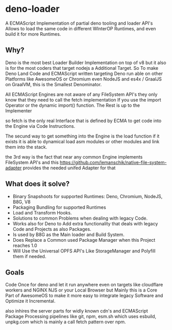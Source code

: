 # deno-loader
A ECMAScript Implementation of partial deno tooling and loader API's Allows to load the same code in different WInterOP Runtimes, and even build it for more Runtimes. 

## Why?
Deno is the most best Loader Builder Implementation on top of v8 but it also is for the most coders that target nodejs
a Additional Target. So To make Deno Land Code and ECMAScript written targeting Deno run able on other Platforms like
AwesomeOS or Chromium even NodeJS and es4x / GraalJS on GraalVM, this is the Smallest Denominator. 

All ECMAScript Engines are not aware of any FileSystem API's they only know that they need to call the fetch implementation
If you use the import Operator or the dynamic import() function. The Rest is up to the Implementer

so fetch is the only real Interface that is defined by ECMA to get code into the Engine via Code Instructions. 

The secund way to get something into the Engine is the load function if it exists it is able to dynamical load 
asm modules or other modules and link them into the stack.

the 3rd way is the fact that near any common Engine implements FileSystem API's and this https://github.com/lemanschik/native-file-system-adapter provides the needed unifed Adapter for that

## What does it solve?
- Binary Snapshoots for supported Runtimes: Deno, Chromium, NodeJS, B8G, V8
- Packaging Bundling for supported Runtimes
- Load and Transform Hooks.
- Solutions to common Problems when dealing with legacy Code.
- Works also for Deno to Add extra functionality that deals with legacy Code and Projects as also Packages.
- Is used by B8G as the Main loader and Build System.
- Does Replace a Common used Package Manager when this Project reaches 1.0
- Will Use the Universal OPFS API's Like StorageManager and Polyfill them if needed.

## Goals
Code Once for deno and let it run anywhere even on targets like cloudflare workers and NGINX NJS or your Local Browser
but Mainly this is a Core Part of AwesomeOS to make it more easy to integrate legacy Software and Optimize it Incremental.

also inhires the server parts for widly known cdn's and ECMAScript Package Processing pipelines like git, npm, esm.sh which uses esbuild, unpkg.com which is mainly a call fetch pattern over npm.


